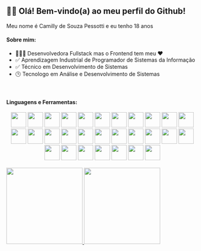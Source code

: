 <div>
  <div>
    <h2>👋🏻 Olá! Bem-vindo(a) ao meu perfil do Github!</h2>
    <p>Meu nome é Camilly de Souza Pessotti e eu tenho 18 anos</p>
  </div>
  <div>
    <h4>Sobre mim:</h4>
    <ul>
      <li>👩🏻‍💻 Desenvolvedora Fullstack mas o Frontend tem meu ❤️</li>
      <li>✅ Aprendizagem Industrial de Programador de Sistemas da Informação</li>
      <li>✅ Técnico em Desenvolvimento de Sistemas</li>
      <li>🕒 Tecnologo em Análise e Desenvolvimento de Sistemas</li>
    </ul>
  </div>
  <br />
  <div>
    <h4>Linguagens e Ferramentas:</h4>
    <div display="flex" align="center">
        <img height="40em" src="https://cdn.jsdelivr.net/gh/devicons/devicon/icons/typescript/typescript-original.svg" />
        <img height="40em" src="https://cdn.jsdelivr.net/gh/devicons/devicon/icons/javascript/javascript-original.svg" />
        <img height="40em" src="https://cdn.jsdelivr.net/gh/devicons/devicon/icons/html5/html5-original.svg" />
        <img height="40em" src="https://cdn.jsdelivr.net/gh/devicons/devicon/icons/css3/css3-original.svg" />
        <img height="40em" src="https://cdn.jsdelivr.net/gh/devicons/devicon/icons/sass/sass-original.svg" />
        <img height="40em" src="https://cdn.jsdelivr.net/gh/devicons/devicon/icons/java/java-original.svg" />
        <img height="40em" src="https://cdn.jsdelivr.net/gh/devicons/devicon/icons/python/python-original.svg" />
        <img height="40em" src="https://cdn.jsdelivr.net/gh/devicons/devicon/icons/c/c-original.svg" />
        <img height="40em" src="https://cdn.jsdelivr.net/gh/devicons/devicon/icons/csharp/csharp-original.svg" />
        <img height="40em" src="https://cdn.jsdelivr.net/gh/devicons/devicon/icons/markdown/markdown-original.svg" />
        <img height="40em" src="https://cdn.jsdelivr.net/gh/devicons/devicon/icons/canva/canva-original.svg" />
        <img height="40em" src="https://cdn.jsdelivr.net/gh/devicons/devicon/icons/figma/figma-original.svg" />
        <img height="40em" src="https://cdn.jsdelivr.net/gh/devicons/devicon/icons/vscode/vscode-original.svg" />
        <img height="40em" src="https://cdn.jsdelivr.net/gh/devicons/devicon/icons/intellij/intellij-original.svg" />
        <img height="40em" src="https://cdn.jsdelivr.net/gh/devicons/devicon/icons/androidstudio/androidstudio-original.svg" />
        <img height="40em" src="https://cdn.jsdelivr.net/gh/devicons/devicon/icons/react/react-original.svg" />
        <img height="40em" src="https://cdn.jsdelivr.net/gh/devicons/devicon/icons/angularjs/angularjs-original.svg" />
        <img height="40em" src="https://cdn.jsdelivr.net/gh/devicons/devicon/icons/bootstrap/bootstrap-original.svg" />
        <img height="40em" src="https://cdn.jsdelivr.net/gh/devicons/devicon/icons/spring/spring-original.svg" />
        <img height="40em" src="https://cdn.jsdelivr.net/gh/devicons/devicon/icons/mysql/mysql-original-wordmark.svg" />
        <img height="40em" src="https://cdn.jsdelivr.net/gh/devicons/devicon/icons/nodejs/nodejs-original-wordmark.svg" />
        <img height="40em" src="https://cdn.jsdelivr.net/gh/devicons/devicon/icons/docker/docker-original.svg" />
        <img height="40em" src="https://cdn.jsdelivr.net/gh/devicons/devicon/icons/npm/npm-original-wordmark.svg" />
        <img height="40em" src="https://cdn.jsdelivr.net/gh/devicons/devicon/icons/yarn/yarn-original.svg" />
        <img height="40em" src="https://cdn.jsdelivr.net/gh/devicons/devicon/icons/git/git-original.svg" />
        <img height="40em" src="https://cdn.jsdelivr.net/gh/devicons/devicon/icons/github/github-original.svg" />
        <img height="40em" src="https://cdn.jsdelivr.net/gh/devicons/devicon/icons/gitlab/gitlab-original.svg" />
        <img height="40em" src="https://cdn.jsdelivr.net/gh/devicons/devicon/icons/jira/jira-original.svg" />
        <img height="40em" src="https://cdn.jsdelivr.net/gh/devicons/devicon/icons/trello/trello-plain.svg" />
    </div>
  </div>
  <br />
  <div>
    <a href="https://github.com/pessotticamilly">
      <img height="200em" src="https://github-readme-stats.vercel.app/api/top-langs/?username=pessotticamilly&layout=compact&langs_count=8&theme=dracula"/>
      <img height="200em" src="https://github-readme-stats.vercel.app/api?username=pessotticamilly&show_icons=true&theme=dracula&include_all_commits=true&count_private=true"/>  
  </div>
</div>
